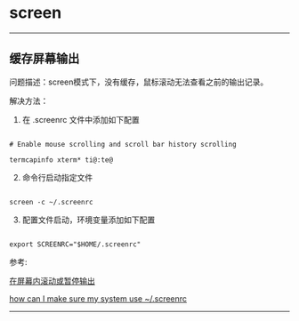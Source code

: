 # screen
---
## 缓存屏幕输出

问题描述：screen模式下，没有缓存，鼠标滚动无法查看之前的输出记录。

解决方法：

1.  在 .screenrc 文件中添加如下配置

```

# Enable mouse scrolling and scroll bar history scrolling

termcapinfo xterm* ti@:te@

```

2. 命令行启动指定文件

```

screen -c ~/.screenrc

```

3. 配置文件启动，环境变量添加如下配置

```

export SCREENRC="$HOME/.screenrc"

```

  

参考:

[在屏幕内滚动或暂停输出](https://qastack.cn/unix/40242/scroll-inside-screen-or-pause-output)

[how can I make sure my system use ~/.screenrc](https://superuser.com/questions/324310/how-can-i-make-sure-my-system-uses-the-screenrc-file)  

---